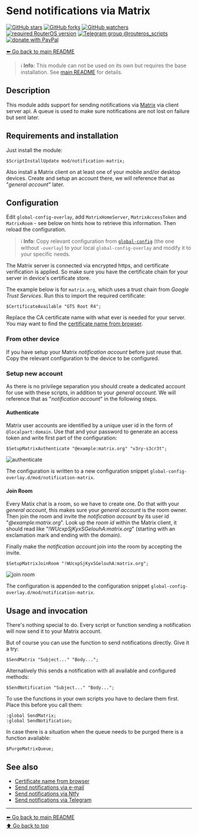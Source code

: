 Send notifications via Matrix
=============================

[![GitHub stars](https://img.shields.io/github/stars/eworm-de/routeros-scripts?logo=GitHub&style=flat&color=red)](https://github.com/eworm-de/routeros-scripts/stargazers)
[![GitHub forks](https://img.shields.io/github/forks/eworm-de/routeros-scripts?logo=GitHub&style=flat&color=green)](https://github.com/eworm-de/routeros-scripts/network)
[![GitHub watchers](https://img.shields.io/github/watchers/eworm-de/routeros-scripts?logo=GitHub&style=flat&color=blue)](https://github.com/eworm-de/routeros-scripts/watchers)
[![required RouterOS version](https://img.shields.io/badge/RouterOS-7.15-yellow?style=flat)](https://mikrotik.com/download/changelogs/)
[![Telegram group @routeros_scripts](https://img.shields.io/badge/Telegram-%40routeros__scripts-%2326A5E4?logo=telegram&style=flat)](https://t.me/routeros_scripts)
[![donate with PayPal](https://img.shields.io/badge/Like_it%3F-Donate!-orange?logo=githubsponsors&logoColor=orange&style=flat)](https://www.paypal.com/cgi-bin/webscr?cmd=_s-xclick&hosted_button_id=A4ZXBD6YS2W8J)

[⬅️ Go back to main README](../../README.md)

> ℹ️️ **Info**: This module can not be used on its own but requires the base
> installation. See [main README](../../README.md) for details.

Description
-----------

This module adds support for sending notifications via
[Matrix](https://matrix.org/) via client server api. A queue is used to
make sure notifications are not lost on failure but sent later.

Requirements and installation
-----------------------------

Just install the module:

    $ScriptInstallUpdate mod/notification-matrix;

Also install a Matrix client on at least one of your mobile and/or desktop
devices. Create and setup an account there, we will reference that as
"*general account*" later.

Configuration
-------------

Edit `global-config-overlay`, add `MatrixHomeServer`, `MatrixAccessToken` and
`MatrixRoom` - see below on hints how to retrieve this information. Then
reload the configuration.

> ℹ️ **Info**: Copy relevant configuration from
> [`global-config`](../../global-config.rsc) (the one without `-overlay`) to
> your local `global-config-overlay` and modify it to your specific needs.

The Matrix server is connected via encrypted https, and certificate
verification is applied. So make sure you have the certificate chain for
your server in device's certificate store.

The example below is for `matrix.org`, which uses a trust chain from *Google
Trust Services*. Run this to import the required certificate:

    $CertificateAvailable "GTS Root R4";

Replace the CA certificate name with what ever is needed for your server.
You may want to find the
[certificate name from browser](../../CERTIFICATES.md).

### From other device

If you have setup your Matrix *notification account* before just reuse that.
Copy the relevant configuration to the device to be configured.

### Setup new account

As there is no privilege separation you should create a dedicated account
for use with these scripts, in addition to your *general account*.
We will reference that as "*notification account*" in the following steps.

#### Authenticate

Matrix user accounts are identified by a unique user id in the form of
`@localpart:domain`. Use that and your password to generate an access token
and write first part of the configuration:

    $SetupMatrixAuthenticate "@example:matrix.org" "v3ry-s3cr3t";

![authenticate](notification-matrix.d/01-authenticate.avif)

The configuration is written to a new configuration snippet
`global-config-overlay.d/mod/notification-matrix`.

#### Join Room

Every Matix chat is a room, so we have to create one. Do that with your
*general account*, this makes sure your *general account* is the room owner.
Then join the room and invite the *notification account* by its user id
"*@example:matrix.org*".
Look up the *room id* within the Matrix client, it should read like
"*!WUcxpSjKyxSGelouhA:matrix.org*" (starting with an exclamation mark and
ending with the domain).

Finally make the *notification account* join into the room by accepting
the invite.

    $SetupMatrixJoinRoom "!WUcxpSjKyxSGelouhA:matrix.org";

![join room](notification-matrix.d/02-join-room.avif)

The configuration is appended to the configuration snippet
`global-config-overlay.d/mod/notification-matrix`.

Usage and invocation
--------------------

There's nothing special to do. Every script or function sending a notification
will now send it to your Matrix account.

But of course you can use the function to send notifications directly. Give
it a try:

    $SendMatrix "Subject..." "Body...";

Alternatively this sends a notification with all available and configured
methods:

    $SendNotification "Subject..." "Body...";

To use the functions in your own scripts you have to declare them first.
Place this before you call them:

    :global SendMatrix;
    :global SendNotification;

In case there is a situation when the queue needs to be purged there is a
function available:

    $PurgeMatrixQueue;

See also
--------

* [Certificate name from browser](../../CERTIFICATES.md)
* [Send notifications via e-mail](notification-email.md)
* [Send notifications via Ntfy](notification-ntfy.md)
* [Send notifications via Telegram](notification-telegram.md)

---
[⬅️ Go back to main README](../../README.md)  
[⬆️ Go back to top](#top)
